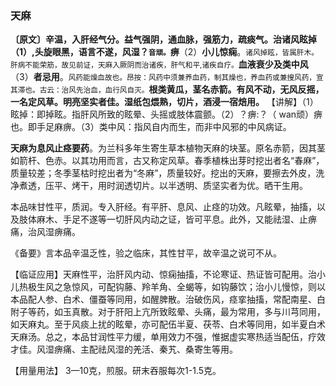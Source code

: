 ### 天麻

**〔原文〕辛温，入肝经气分。益气强阴，通血脉，强筋力，疏痰气。治诸风眩掉（1）,头旋眼黑，语言不遂，风湿？<small>音顽。</small>痹**（2）**小儿惊痫**。<small>诸风掉眩，皆属肝木。肝病不能荣筋，故见前证，天麻入厥阴而治诸疾，肝气和平,诸疾自疗。</small>**血液衰少及类中风**（3）**者忌用**。<small>风药能燥血故也。昂按：风药中须兼养血药，制其燥也，养血药或兼搜风药，宣其滞也。古云：治风先治血，血行风自灭。</small>**根类黄瓜，茎名赤箭。有风不动，无风反摇，一名定风草。明亮坚实者佳。湿纸包煨熟，切片，酒浸一宿焙用。**
【讲解】（1）眩掉：即掉眩。指肝风所致的眩晕、头摇或肢体震颤。（2）？痹:？（ wan顽）痹也。即手足麻痹。（3）类中风：指风自内而生，而非中风邪的中风病证。

**天麻为息风止痉要药**。为兰科多年生寄生草本植物天麻的块茎。原名赤箭，因其茎如箭杆、色赤。以其功用而言，古又称定风草。春季植株出芽时挖出者名“春麻”，质量较差；冬季茎枯时挖出者为“冬麻”，质量较好。挖出的天麻，要擦去外皮，洗净煮透，压平、烤干，用时润透切片。以半透明、质坚实者为优。晒干生用。

本品味甘性平，质润。专入肝经。有平肝、息风、止痉的功效。凡眩晕，抽搐，以及肢体麻木、手足不遂等一切肝风内动之证，皆可平息。此外，又能祛湿、止痹痛，治风湿痹痛。

《备要》言本品辛温乏性，验之临床，其性甘平，故辛温之说可不从。

【临证应用】天麻性平，治肝风内动、惊痫抽搐，不论寒证、热证皆可配用。治小儿热极生风之急惊风，可配钩藤、羚羊角、全蝎等，如钩藤饮；治小儿慢惊，则以本品配人参、白术、僵蚕等同用，如醒脾散。治破伤风，痉挛抽搐，常配南星、白附子等药，如玉真散。对于肝阳上亢所致眩晕、头痛，最为常用，多与川芎同用，如天麻丸。至于风痰上扰的眩晕，亦可配伍半夏、茯苓、白术等同用，如半夏白术天麻汤。总之，本品甘润性平力缓，单用效力不强，惟据虚实寒热适当配伍，疗效才佳。风湿痹痛、主配祛风湿的羌活、秦艽、桑寄生等用。

【用量用法】 3—10克，煎服。研末吞服每次1-1.5克。
